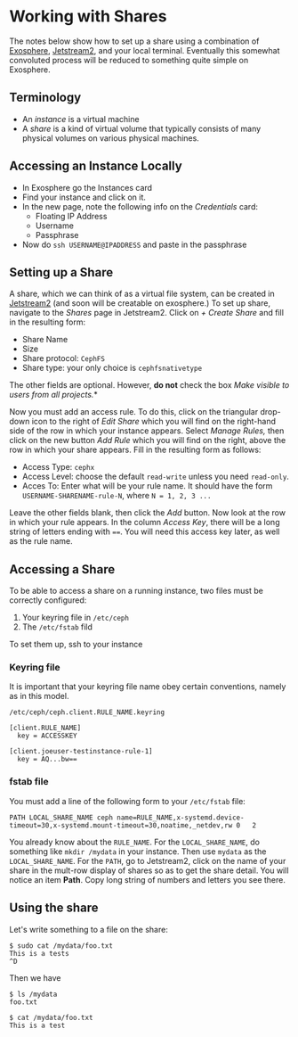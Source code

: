 # Working with Shares

The notes below show how to set up a share
using a combination of [Exosphere](https://exosphere.app),
[Jetstream2](https://js2.jetstream-cloud.org/), and your 
local terminal.  Eventually this somewhat convoluted
process will be reduced to something quite simple on Exosphere.

## Terminology

- An *instance* is a virtual machine
- A *share* is a kind of virtual volume that typically
consists of many physical volumes on various physical machines.

## Accessing an Instance Locally

- In Exosphere go the Instances card
- Find your instance and click on it. 
- In the new page, note the following info on the 
*Credentials* card:
    - Floating IP Address
    - Username
    - Passphrase
- Now do `ssh USERNAME@IPADDRESS` and paste in the passphrase



## Setting up a Share

A share, which we can think of as a virtual file
system, can be created in [Jetstream2](https://js2.jetstream-cloud.org/) (and soon
will be creatable on exosphere.)  To set up share,
navigate to the *Shares* page in Jetstream2.  Click on *+ Create Share*
and fill in the resulting form:

- Share Name
- Size
- Share protocol: `CephFS`
- Share type: your only choice is `cephfsnativetype`

The other fields are optional.  However, **do not** check the 
box *Make visible to users from all projects.**

Now you must add an access rule.  To do this, click on the 
triangular drop-down icon to the right of *Edit Share*
which you will find on the right-hand side of the row
in which your instance appears.  Select *Manage Rules,*
then click on the new button *Add Rule* which you will 
find on the right, above the row in which your share 
appears.  Fill in the resulting form as follows:

- Access Type: `cephx`
- Access Level: choose the default `read-write` unless you need `read-only`.
- Acces To: Enter what will be your rule name.  It should have the form
`USERNAME-SHARENAME-rule-N`, where `N = 1, 2, 3 ...`

Leave the other fields blank, then click the *Add* button. 
Now look at the row in which your rule appears.  In the
column *Access Key*, there will be a long string of letters
ending with `==`.  You will need this access key later,
as well as the rule name. 

## Accessing a Share

To be able to access a share on a running instance,
two files must be correctly configured:

1. Your keyring file in `/etc/ceph`
2. The `/etc/fstab` fild

To set them up, ssh to your instance


### Keyring file

It is important that your keyring file name obey
certain conventions, namely as in this model.

```
/etc/ceph/ceph.client.RULE_NAME.keyring
```

```
[client.RULE_NAME]
  key = ACCESSKEY
```

```
[client.joeuser-testinstance-rule-1]
  key = AQ...bw==
```


### fstab file

You must add a line of the following form to your `/etc/fstab` file:

```
PATH LOCAL_SHARE_NAME ceph name=RULE_NAME,x-systemd.device-timeout=30,x-systemd.mount-timeout=30,noatime,_netdev,rw 0   2
```

You already know about the `RULE_NAME`. For the `LOCAL_SHARE_NAME`, do 
something like `mkdir /mydata` in your instance. Then use `mydata` as the 
`LOCAL_SHARE_NAME`.  For the `PATH`, go to Jetstream2, click on the
name of your share in the mult-row display of shares so as to get
the share detail.  You will notice an item **Path**.  Copy long
string of numbers and letters you see there.

## Using the share

Let's write something to a file on the share:

```
$ sudo cat /mydata/foo.txt
This is a tests
^D
```

Then we have

```
$ ls /mydata
foo.txt

$ cat /mydata/foo.txt
This is a test
```



